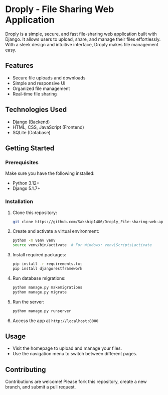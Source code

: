 # Droply - File Sharing Web Application

Droply is a simple, secure, and fast file-sharing web application built with Django. It allows users to upload, share, and manage their files effortlessly. With a sleek design and intuitive interface, Droply makes file management easy.

## Features

* Secure file uploads and downloads
* Simple and responsive UI
* Organized file management
* Real-time file sharing

## Technologies Used

* Django (Backend)
* HTML, CSS, JavaScript (Frontend)
* SQLite (Database)

## Getting Started

### Prerequisites

Make sure you have the following installed:

* Python 3.12+
* Django 5.1.7+

### Installation

1. Clone this repository:

   ```bash
   git clone https://github.com/Sakship1406/Droply_File-sharing-web-application-using-django.git

   ```

2. Create and activate a virtual environment:

   ```bash
   python -m venv venv
   source venv/bin/activate  # For Windows: venv\Scripts\activate
   ```

3. Install required packages:

   ```bash
   pip install -r requirements.txt
   pip install djangorestframework
   ```

4. Run database migrations:

   ```bash
   python manage.py makemigrations
   python manage.py migrate
   ```

5. Run the server:

   ```bash
   python manage.py runserver
   ```

6. Access the app at `http://localhost:8000`

## Usage

* Visit the homepage to upload and manage your files.
* Use the navigation menu to switch between different pages.

## Contributing

Contributions are welcome! Please fork this repository, create a new branch, and submit a pull request.

